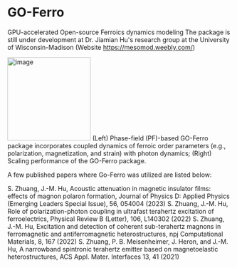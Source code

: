 # GO-Ferro
GPU-accelerated Open-source Ferroics dynamics modeling
The package is still under development at Dr. Jiamian Hu's research group at the University of Wisconsin-Madison (Website https://mesomod.weebly.com/)

<img width="187" alt="image" src="https://user-images.githubusercontent.com/61608812/234036719-27b61a8c-cff6-4970-ba52-6dac0dcb9878.png">
(Left) Phase-field (PF)-based GO-Ferro package incorporates coupled dynamics of ferroic order parameters (e.g., polarization, magnetization, and strain) with photon dynamics; (Right) Scaling performance of the GO-Ferro package.

A few published papers where Go-Ferro was utilized are listed below:

S. Zhuang, J.-M. Hu, Acoustic attenuation in magnetic insulator films: effects of magnon polaron formation, Journal of Physics D: Applied Physics (Emerging Leaders Special Issue), 56, 054004 (2023)
S. Zhuang, J.-M. Hu, Role of polarization-photon coupling in ultrafast terahertz excitation of ferroelectrics, Physical Review B (Letter), 106, L140302 (2022)
S. Zhuang, J.-M. Hu, Excitation and detection of coherent sub-terahertz magnons in ferromagnetic and antiferromagnetic heterostructures, npj Computational Materials, 8, 167 (2022)
S. Zhuang, P. B. Meisenheimer, J. Heron, and J.-M. Hu, A narrowband spintronic terahertz emitter based on magnetoelastic heterostructures, ACS Appl. Mater. Interfaces 13, 41 (2021)
